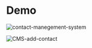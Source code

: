 # Demo

![contact-manegement-system](https://user-images.githubusercontent.com/79316576/139179282-69974d0d-b96c-4fa1-9d18-8435153c41f9.png)


![CMS-add-contact](https://user-images.githubusercontent.com/79316576/139179284-c8572e34-604e-46ed-994a-de8f561ac35e.png)
